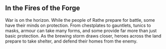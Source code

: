 ## In the Fires of the Forge

War is on the horizon. While the people of Rathe prepare for battle, some have their minds on protection. From chestplates to gauntlets, tunics to masks, armour can take many forms, and some provide far more than just basic protection. As the brewing storm draws closer, heroes across the land prepare to take shelter, and defend their homes from the enemy.
